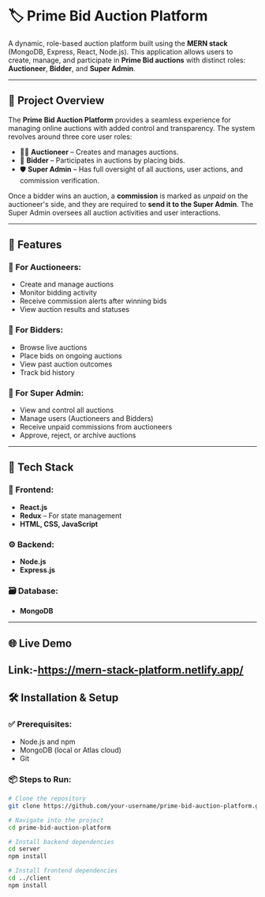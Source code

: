 # 🏷️ Prime Bid Auction Platform

A dynamic, role-based auction platform built using the **MERN stack** (MongoDB, Express, React, Node.js). This application allows users to create, manage, and participate in **Prime Bid auctions** with
distinct roles: **Auctioneer**, **Bidder**, and **Super Admin**.

---

## 📌 Project Overview

The **Prime Bid Auction Platform** provides a seamless experience for managing online auctions with added control and transparency. The system revolves around three core user roles:

- 👨‍⚖️ **Auctioneer** – Creates and manages auctions.
- 🤝 **Bidder** – Participates in auctions by placing bids.
- 🛡️ **Super Admin** – Has full oversight of all auctions, user actions, and commission verification.

Once a bidder wins an auction, a **commission** is marked as *unpaid* on the auctioneer's side, and they are required to **send it to the Super Admin**. 
The Super Admin oversees all auction activities and user interactions.

---

## 🚀 Features

### 👤 For Auctioneers:
- Create and manage auctions
- Monitor bidding activity
- Receive commission alerts after winning bids
- View auction results and statuses

### 🎯 For Bidders:
- Browse live auctions
- Place bids on ongoing auctions
- View past auction outcomes
- Track bid history

### 🔐 For Super Admin:
- View and control all auctions
- Manage users (Auctioneers and Bidders)
- Receive unpaid commissions from auctioneers
- Approve, reject, or archive auctions

---

## 🧰 Tech Stack

### 🔧 Frontend:
- **React.js**
- **Redux** – For state management
- **HTML, CSS, JavaScript**

### ⚙️ Backend:
- **Node.js**
- **Express.js**

### 🗃️ Database:
- **MongoDB**

---

## 🌐 Live Demo

Link:-https://mern-stack-platform.netlify.app/
---

## 🛠️ Installation & Setup

### ✅ Prerequisites:
- Node.js and npm
- MongoDB (local or Atlas cloud)
- Git


### 📦 Steps to Run:

```bash
# Clone the repository
git clone https://github.com/your-username/prime-bid-auction-platform.git

# Navigate into the project
cd prime-bid-auction-platform

# Install backend dependencies
cd server
npm install

# Install frontend dependencies
cd ../client
npm install


